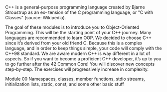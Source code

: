 C++ is a general-purpose programming language created by Bjarne Stroustrup as an ex-
tension of the C programming language, or "C with Classes" (source: Wikipedia).

The goal of these modules is to introduce you to Object-Oriented Programming.
This will be the starting point of your C++ journey. Many languages are recommended
to learn OOP. We decided to choose C++ since it’s derived from your old friend C.
Because this is a complex language, and in order to keep things simple, your code will
comply with the C++98 standard.
We are aware modern C++ is way different in a lot of aspects. So if you want to
become a proficient C++ developer, it’s up to you to go further after the 42 Common
Core!
You will discover new concepts step-by-step. The exercises will progressively increase
in complexity.

Module 00
Namespaces, classes, member functions, stdio streams,
initialization lists, static, const, and some other basic
stuff

